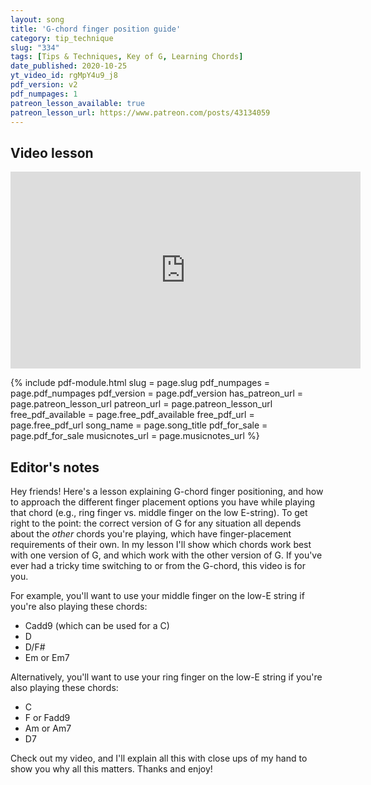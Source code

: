 ```yaml
---
layout: song
title: 'G-chord finger position guide'
category: tip_technique
slug: "334"
tags: [Tips & Techniques, Key of G, Learning Chords]
date_published: 2020-10-25
yt_video_id: rgMpY4u9_j8
pdf_version: v2
pdf_numpages: 1
patreon_lesson_available: true
patreon_lesson_url: https://www.patreon.com/posts/43134059
---
```




## Video lesson

 <iframe width="560" height="315" src="https://www.youtube.com/embed/rgMpY4u9_j8" frameborder="0" allow="accelerometer; autoplay; encrypted-media; gyroscope; picture-in-picture" allowfullscreen></iframe>

 {% include pdf-module.html slug = page.slug pdf_numpages = page.pdf_numpages pdf_version = page.pdf_version has_patreon_url = page.patreon_lesson_url patreon_url = page.patreon_lesson_url free_pdf_available = page.free_pdf_available free_pdf_url = page.free_pdf_url song_name = page.song_title pdf_for_sale = page.pdf_for_sale musicnotes_url = page.musicnotes_url %}

## Editor's notes

Hey friends! Here's a lesson explaining G-chord finger positioning, and how to approach the different finger placement options you have while playing that chord (e.g., ring finger vs. middle finger on the low E-string). To get right to the point: the correct version of G for any situation all depends about the _other_ chords you're playing, which have finger-placement requirements of their own. In my lesson I'll show which chords work best with one version of G, and which work with the other version of G. If you've ever had a tricky time switching to or from the G-chord, this video is for you.

For example, you'll want to use your middle finger on the low-E string if you're also playing these chords:

- Cadd9 (which can be used for a C)
- D
- D/F#
- Em or Em7

Alternatively, you'll want to use your ring finger on the low-E string if you're also playing these chords:

- C
- F or Fadd9
- Am or Am7
- D7

Check out my video, and I'll explain all this with close ups of my hand to show you why all this matters. Thanks and enjoy!
